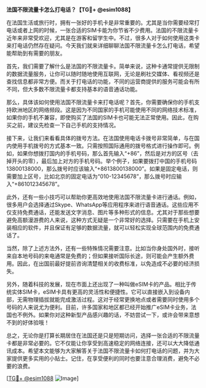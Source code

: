 **法国不限流量卡怎么打电话？【TG💪+ @esim1088】**

在法国生活或旅行时，拥有一张好的手机卡是非常重要的。尤其是当你需要经常打电话或者上网的时候，一张合适的SIM卡能为你节省不少费用。法国的不限流量卡近年来非常受欢迎，尤其是在游客和留学生中。不过，很多人对于如何使用这类卡来打电话仍然存在疑问。今天我们就来详细聊聊法国不限流量卡怎么打电话，希望能帮助到有需要的朋友。

首先，我们需要了解什么是法国的不限流量卡。简单来说，这种卡通常提供无限制的数据流量服务，让你可以随时随地使用互联网，无论是刷社交媒体、看视频还是查找信息都非常方便。而关于打电话的功能，不同的运营商提供的服务可能会有所不同，但大多数不限流量卡都支持基本的语音通话功能。

那么，具体该如何使用法国不限流量卡来打电话呢？首先，你需要确保你的手机支持欧洲地区的网络频段。这是因为不同国家的手机可能使用不同的网络技术标准，如果你的手机不兼容，即使购买了法国的SIM卡也可能无法正常使用。因此，在购买之前，建议先检查一下自己手机的支持情况。

接下来，让我们来看看具体的拨号方法。在法国使用电话卡拨号非常简单，与在国内使用手机拨号的方式基本一致。只需按照国际通用的拨号格式进行操作即可。例如，如果你想拨打国内的手机号码，那么首先输入“+86”，然后是对方的区号（去掉开头的零），最后加上对方的手机号码。举个例子，如果要拨打中国的手机号码13800138000，那么拨号时应该输入“+8613800138000”。如果是固定电话，则需要加上区号，比如北京的固定电话为“010-12345678”，那么拨号时应输入“+861012345678”。

此外，还有一些小技巧可以帮助你更高效地使用法国不限流量卡进行通话。例如，很多用户会选择通过Skype、WhatsApp等应用程序来进行语音通话。这些应用不仅支持免费通话，还能发送文字消息、图片等多种形式的信息。尤其对于那些想要避免高额漫游费的人来说，这种方式无疑是一个非常好的选择。只需要在手机上安装相应的软件，并且保证有足够的数据流量，就可以轻松实现全球范围内的免费通话了。

当然，除了上述方法外，还有一些特殊情况需要注意。比如当你身处国外时，接听来自本地号码的来电通常是免费的；但如果接听国际长途，则可能会产生额外费用。因此，在出国前最好提前咨询清楚相关的收费标准，以免造成不必要的经济损失。

另外，随着科技的发展，现在市面上还出现了一种叫做eSIM卡的产品。相比于传统实体SIM卡，eSIM卡具有更高的灵活性和便捷性。它可以直接嵌入到设备内部，无需物理插拔就能完成激活过程。这对于经常更换地点或者需要同时使用多个号码的人来说尤为便利。目前，许多国家和地区都已经开始推广eSIM卡业务，法国也不例外。如果你对这种新型产品感兴趣的话，不妨尝试一下，或许会带来意想不到的好体验哦！

总之，无论你是打算长期居住在法国还是只是短期访问，选择一张合适的不限流量卡都是非常必要的。它不仅能让你享受到高速稳定的网络连接，还可以大大降低通讯成本。希望本文能够为大家解答关于法国不限流量卡如何打电话的问题，并为大家提供更多实用的小贴士。记住，在享受便利的同时也要注意合理消费，避免不必要的浪费。

[[TG💪+ @esim1088](https://t.me/s/esim1088) ![Image](https://i.postimg.cc/4NQfJmqS/Snipaste-2025-05-13-00-14-12.png)]